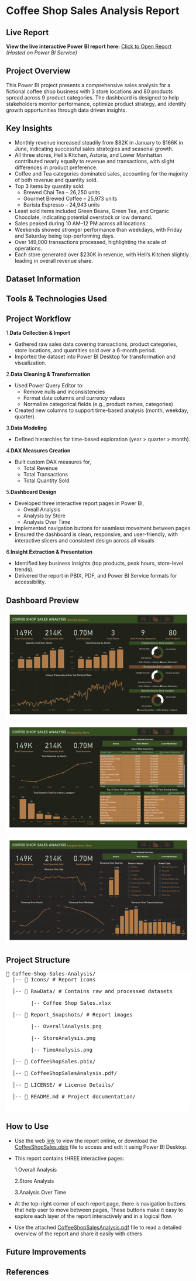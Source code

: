# Coffee Shop Sales Analysis Report

## Live Report
**View the live interactive Power BI report here:**
[Click to Open Report](https://app.powerbi.com/view?r=eyJrIjoiYWI4ZmYxMmQtOWQ2Yi00MjQ4LTgzZDItOGI1M2MwYTI5NzU3IiwidCI6IjI1Y2UwMjYxLWJiZDYtNDljZC1hMWUyLTU0MjYwODg2ZDE1OSJ9
)  
*(Hosted on Power BI Service)*
## Project Overview 

This Power BI project presents a comprehensive sales analysis for a fictional coffee shop business with 3 store locations and 80 products spread across 9 product categories. The dashboard is designed to help stakeholders monitor performance, optimize product strategy, and identify growth opportunities through data driven insights.

## Key Insights

- Monthly revenue increased steadily from $82K in January to $166K in June, indicating successful sales strategies and seasonal growth.
- All three stores, Hell’s Kitchen, Astoria, and Lower Manhattan contributed nearly equally to revenue and transactions, with slight differences in product preference.
- Coffee and Tea categories dominated sales, accounting for the majority of both revenue and quantity sold.
- Top 3 items by quantity sold:
    - Brewed Chai Tea – 26,250 units
    - Gourmet Brewed Coffee – 25,973 units
    - Barista Espresso – 24,943 units
- Least sold items included Green Beans, Green Tea, and Organic Chocolate, indicating potential overstock or low demand.
- Sales peaked during 10 AM–12 PM across all locations.
- Weekends showed stronger performance than weekdays, with Friday and Saturday being top-performing days.
- Over 149,000 transactions processed, highlighting the scale of operations.
- Each store generated over $230K in revenue, with Hell’s Kitchen slightly leading in overall revenue share.

##  Dataset Information 
## Tools & Technologies Used 
## Project Workflow 

1.**Data Collection & Import**
  - Gathered raw sales data covering transactions, product categories, store locations, and quantities sold over a 6-month period.
  - Imported the dataset into Power BI Desktop for transformation and visualization.

2.**Data Cleaning & Transformation**
  - Used Power Query Editor to:
    - Remove nulls and inconsistencies
    - Format date columns and currency values
    - Normalize categorical fields (e.g., product names, categories)
  - Created new columns to support time-based analysis (month, weekday, quarter).

3.**Data Modeling**
  - Defined hierarchies for time-based exploration (year > quarter > month).

4.**DAX Measures Creation**
  - Built custom DAX measures for,
    - Total Revenue
    - Total Transactions
    - Total Quantity Sold
   
5.**Dashboard Design**
  - Developed three interactive report pages in Power BI,
    - Oveall Analysis
    - Analysis by Store
    - Analysis Over Time
  - Implemented navigation buttons for seamless movement between pages
  - Ensured the dashboard is clean, responsive, and user-friendly, with interactive slicers and consistent design across all visuals

6.**Insight Extraction & Presentation**
  - Identified key business insights (top products, peak hours, store-level trends).
  - Delivered the report in PBIX, PDF, and Power BI Service formats for accessibility.

## Dashboard Preview 

![Dashboard Preview](Report_Snapshots/OverallAnalysis.png) 

![Dashboard Preview](Report_Snapshots/StoreAnalysis.png) 

![Dashboard Preview](Report_Snapshots/TimeAnalysis.png) 

## Project Structure 

<pre style="background: #fff; padding: 0; border: none; font-family: monospace;">
📂 Coffee-Shop-Sales-Analysis/ 
  │-- 📁 Icons/ # Report icons   

  │-- 📁 RawData/ # Contains raw and processed datasets 
  
        |-- Coffee Shop Sales.xlsx
        
  │-- 📁 Report_Snapshots/ # Report images
    
        |-- OverallAnalysis.png

        |-- StoreAnalysis.png

        |-- TimeAnalysis.png
  
  │-- 📁 CoffeeShopSales.pbix/ 
  
  │-- 📁 CoffeeShopSalesAnalysis.pdf/ 

  │-- 📄 LICENSE/ # License Details/ 
  
  │-- 📄 README.md # Project documentation/

  
</pre>

## How to Use 
- Use the web [link](https://app.powerbi.com/view?r=eyJrIjoiYWI4ZmYxMmQtOWQ2Yi00MjQ4LTgzZDItOGI1M2MwYTI5NzU3IiwidCI6IjI1Y2UwMjYxLWJiZDYtNDljZC1hMWUyLTU0MjYwODg2ZDE1OSJ9) to view the report online, or download the [CoffeeShopSales.pbix](CoffeeShopSales.pbix) file to access and edit it using Power BI Desktop.
- This report contains tHREE interactive pages:

  1.Overall Analysis
  
  2.Store Analysis

  3.Analysis Over Time
  
- At the top-right corner of each report page, there is  navigation buttons that help user to move between pages, These buttons make it easy to explore each layer of the report interactively and in a logical flow.
- Use the attached [CoffeeShopSalesAnalysis.pdf](CoffeeShopSalesAnalysis.pdf) file to read a detailed overview of the report and share it easily with others
## Future Improvements 
## References






